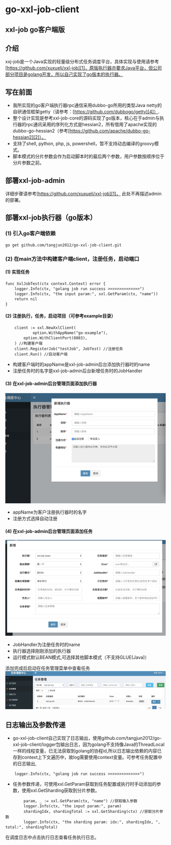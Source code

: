 # go-xxl-job-client
## xxl-job go客户端版
## 介绍
xxj-job是一个Java实现的轻量级分布式任务调度平台，具体实现与使用请参考[https://github.com/xuxueli/xxl-job][1]，原版执行器亦要求Java平台，但公司部分项目是golang开发，所以自己实现了go版本的执行器。
## 写在前面
* 我所实现的go客户端执行器rpc通信采用dubbo-go所用的类型Java netty的自研通信框架getty（请参考：[https://github.com/dubbogo/getty][4]）.
* 整个设计实现是参考xxl-job-core的源码实现了go版本，核心在于admin与执行器的rpc通讯采用的序列化方式是hessian2，所有借用了apache实现的dubbo-go-hessian2（参考[https://github.com/apache/dubbo-go-hessian2][2]）。
* 支持了shell, python, php, js, powershell，暂不支持动态编译的groovy模式。
* 脚本模式的分片参数会作为启动脚本时的最后两个参数，用户参数按顺序位于分片参数之前。

## 部署xxl-job-admin
详细步骤请参考[https://github.com/xuxueli/xxl-job][1]， 此处不再描述admin的部署。
## 部署xxl-job执行器（go版本）
### (1) 引入go客户端依赖
```
go get github.com/tangjun2012/go-xxl-job-client.git
```
### (2) 在main方法中构建客户端client，注册任务，启动端口
#### (1) 实现任务
```
func XxlJobTest(ctx context.Context) error {
	logger.Info(ctx, "golang job run success >>>>>>>>>>>>>>")
	logger.Info(ctx, "the input param:", xxl.GetParam(ctx, "name"))
	return nil
}
```
#### (2) 注册执行，任务，启动项目（可参考example目录）
```
	client := xxl.NewXxlClient(
	        option.WithAppName("go-example"),
		option.WithClientPort(8083),
	) //构建客户端
	client.RegisterJob("testJob", JobTest) //注册任务
	client.Run() //启动客户端
```
* 构建客户端时的appName是xxl-job-admin后台添加执行器时的name
* 注册任务时的名字是xxl-job-admin后台新增任务时的JobHandler
#### (3) 在xxl-job-admin后台管理页面添加执行器
![](https://github.com/feixiaobo/images/blob/master/1577631644200.jpg)
* appName为客户注册执行器时的名字
* 注册方式选择自动注册
#### (4) 在xxl-job-admin后台管理页面添加任务
![](https://github.com/feixiaobo/images/blob/master/1577631684132.jpg)
* JobHandler为注册任务时的name
* 执行器选择刚刚添加的执行器
* 运行模式默认BEAN模式,可选择其他脚本模式（不支持GLUE(Java)）

添加完成后启动在任务管理菜单中查看任务
![](https://github.com/feixiaobo/images/blob/master/1577632360005.jpg)
## 日志输出及参数传递
* go-xxl-job-client自己实现了日志输出，使用github.com/tangjun2012/go-xxl-job-client/logger包输出日志，因为golang不支持像Java的ThreadLocal一样的线程变量，已无法获取到golang的协程id,所以日志输出依赖的内容已存到context上下文遍历中，故log需要使用context变量。可参考任务配置中的日志输出,  
```
	logger.Info(ctx, "golang job run success >>>>>>>>>>>>>>")
```

* 任务参数传递，可使用xxl.GetParam获取到任务配置或执行时手动添加的参数，使用xxl.GetSharding获取到分片参数。
```
        param, _ := xxl.GetParam(ctx, "name") //获取输入参数
        logger.Info(ctx, "the input param:", param) 
        shardingIdx, shardingTotal := xxl.GetSharding(ctx) //获取分片参数
        logger.Info(ctx, "the sharding param: idx:", shardingIdx, ", total:", shardingTotal)
```
在调度日志中点击执行日志查看任务执行日志。

[1]: https://github.com/xuxueli/xxl-job	
[2]: https://github.com/apache/dubbo-go-hessian2
[3]: https://github.com/xuxueli/xxl-rpc
[4]: https://github.com/dubbogo/getty
